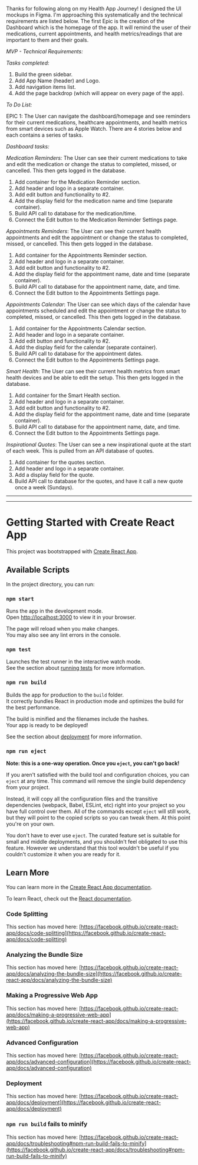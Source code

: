 Thanks for following along on my Health App Journey! I designed the UI mockups in Figma. I'm approaching this systematically and the technical requirements are listed below. The first Epic is the creation of the Dashboard which is the homepage of the app. It will remind the user of their medications, current appointments, and health metrics/readings that are important to them and their goals.

*MVP - Technical Requirements:*

*Tasks completed:*
1. Build the green sidebar.
2. Add App Name (header) and Logo.
3. Add navigation items list.
4. Add the page backdrop (which will appear on every page of the app).

*To Do List:*

EPIC 1: The User can navigate the dashboard/homepage and see reminders for their current medications, healthcare appointments, and health metrics from smart devices such as Apple Watch. There are 4 stories below and each contains a series of tasks.

*Dashboard tasks:*

*Medication Reminders:*
The User can see their current medications to take and edit the medication or change the status to completed, missed, or cancelled. This then gets logged in the database.
1. Add container for the Medication Reminder section.
2. Add header and logo in a separate container.
3. Add edit button and functionality to #2.
4. Add the display field for the medication name and time (separate container).
5. Build API call to database for the medication/time.
6. Connect the Edit button to the Medication Reminder Settings page.

*Appointments Reminders*:
The User can see their current health appointments and edit the appointment or change the status to completed, missed, or cancelled. This then gets logged in the database.
1. Add container for the Appointments Reminder section.
2. Add header and logo in a separate container.
3. Add edit button and functionality to #2.
4. Add the display field for the appointment name, date and time (separate container).
5. Build API call to database for the appointment name, date, and time.
6. Connect the Edit button to the Appointments Settings page.

*Appointments Calendar*:
The User can see which days of the calendar have appointments scheduled and edit the appointment or change the status to completed, missed, or cancelled. This then gets logged in the database.
1. Add container for the Appointments Calendar section.
2. Add header and logo in a separate container.
3. Add edit button and functionality to #2.
4. Add the display field for the calendar (separate container).
5. Build API call to database for the appointment dates.
6. Connect the Edit button to the Appointments Settings page.

*Smart Health*:
The User can see their current health metrics from smart health devices and be able to edit the setup. This then gets logged in the database.
1. Add container for the Smart Health section.
2. Add header and logo in a separate container.
3. Add edit button and functionality to #2.
4. Add the display field for the appointment name, date and time (separate container).
5. Build API call to database for the appointment name, date, and time.
6. Connect the Edit button to the Appointments Settings page.

*Inspirational Quotes*:
The User can see a new inspirational quote at the start of each week. This is pulled from an API database of quotes.
1. Add container for the quotes section.
2. Add header and logo in a separate container.
3. Add a display field for the quote.
5. Build API call to database for the quotes, and have it call a new quote once a week (Sundays).


********************











*************************************************************************

# Getting Started with Create React App

This project was bootstrapped with [Create React App](https://github.com/facebook/create-react-app).

## Available Scripts

In the project directory, you can run:

### `npm start`

Runs the app in the development mode.\
Open [http://localhost:3000](http://localhost:3000) to view it in your browser.

The page will reload when you make changes.\
You may also see any lint errors in the console.

### `npm test`

Launches the test runner in the interactive watch mode.\
See the section about [running tests](https://facebook.github.io/create-react-app/docs/running-tests) for more information.

### `npm run build`

Builds the app for production to the `build` folder.\
It correctly bundles React in production mode and optimizes the build for the best performance.

The build is minified and the filenames include the hashes.\
Your app is ready to be deployed!

See the section about [deployment](https://facebook.github.io/create-react-app/docs/deployment) for more information.

### `npm run eject`

**Note: this is a one-way operation. Once you `eject`, you can't go back!**

If you aren't satisfied with the build tool and configuration choices, you can `eject` at any time. This command will remove the single build dependency from your project.

Instead, it will copy all the configuration files and the transitive dependencies (webpack, Babel, ESLint, etc) right into your project so you have full control over them. All of the commands except `eject` will still work, but they will point to the copied scripts so you can tweak them. At this point you're on your own.

You don't have to ever use `eject`. The curated feature set is suitable for small and middle deployments, and you shouldn't feel obligated to use this feature. However we understand that this tool wouldn't be useful if you couldn't customize it when you are ready for it.

## Learn More

You can learn more in the [Create React App documentation](https://facebook.github.io/create-react-app/docs/getting-started).

To learn React, check out the [React documentation](https://reactjs.org/).

### Code Splitting

This section has moved here: [https://facebook.github.io/create-react-app/docs/code-splitting](https://facebook.github.io/create-react-app/docs/code-splitting)

### Analyzing the Bundle Size

This section has moved here: [https://facebook.github.io/create-react-app/docs/analyzing-the-bundle-size](https://facebook.github.io/create-react-app/docs/analyzing-the-bundle-size)

### Making a Progressive Web App

This section has moved here: [https://facebook.github.io/create-react-app/docs/making-a-progressive-web-app](https://facebook.github.io/create-react-app/docs/making-a-progressive-web-app)

### Advanced Configuration

This section has moved here: [https://facebook.github.io/create-react-app/docs/advanced-configuration](https://facebook.github.io/create-react-app/docs/advanced-configuration)

### Deployment

This section has moved here: [https://facebook.github.io/create-react-app/docs/deployment](https://facebook.github.io/create-react-app/docs/deployment)

### `npm run build` fails to minify

This section has moved here: [https://facebook.github.io/create-react-app/docs/troubleshooting#npm-run-build-fails-to-minify](https://facebook.github.io/create-react-app/docs/troubleshooting#npm-run-build-fails-to-minify)
